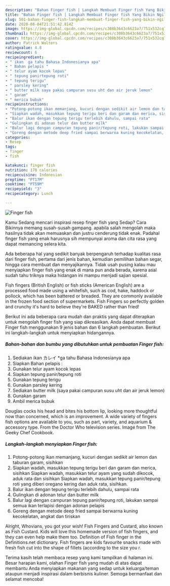 ```yaml
---
description: "Bahan Finger fish | Langkah Membuat Finger fish Yang Bikin Ngiler"
title: "Bahan Finger fish | Langkah Membuat Finger fish Yang Bikin Ngiler"
slug: 501-bahan-finger-fish-langkah-membuat-finger-fish-yang-bikin-ngiler
date: 2020-08-04T21:51:42.814Z
image: https://img-global.cpcdn.com/recipes/c308b3643c6623a7/751x532cq70/finger-fish-foto-resep-utama.jpg
thumbnail: https://img-global.cpcdn.com/recipes/c308b3643c6623a7/751x532cq70/finger-fish-foto-resep-utama.jpg
cover: https://img-global.cpcdn.com/recipes/c308b3643c6623a7/751x532cq70/finger-fish-foto-resep-utama.jpg
author: Patrick Walters
ratingvalue: 4.8
reviewcount: 6
recipeingredient:
- " ikan  ga tahu Bahasa Indonesianya apa"
- " Bahan pelapis "
- " telur ayam kocok lepas"
- " tepung panirtepung roti"
- " tepung terigu"
- " parsley kering"
- " butter milk saya pakai campuran susu uht dan air jeruk lemon"
- " garam"
- " merica bubuk"
recipeinstructions:
- "Potong-potong ikan memanjang, kucuri dengan sedikit air lemon dan taburan garam, sisihkan"
- "Siapkan wadah, masukkan tepung terigu beri dan garam dan merica, sisihkan Siapkan wadah, masukkan telur ayam yang sudah dikocok, aduk rata dan sisihkan Siapkan wadah, masukkan tepung panir/tepung roti yang diberi oregano kering dan aduk rata, sisihkan."
- "Balur ikan dengan tepung terigu terlebih dahulu, sampai rata"
- "Gulingkan di adonan telur dan butter milk"
- "Balur lagi dengan campuran tepung panir/tepung roti, lakukan sampai semua ikan terlapisi dengan adonan pelapis"
- "Goreng dengan metode deep fried sampai berwarna kuning kecokelatan, angkat dan tiriskan"
categories:
- Resep
tags:
- finger
- fish

katakunci: finger fish 
nutrition: 178 calories
recipecuisine: Indonesian
preptime: "PT17M"
cooktime: "PT59M"
recipeyield: "3"
recipecategory: Lunch

---
```



![Finger fish](https://img-global.cpcdn.com/recipes/c308b3643c6623a7/751x532cq70/finger-fish-foto-resep-utama.jpg)

Kamu Sedang mencari inspirasi resep finger fish yang Sedap? Cara Bikinnya memang susah-susah gampang. apabila salah mengolah maka hasilnya tidak akan memuaskan dan justru cenderung tidak enak. Padahal finger fish yang enak harusnya sih mempunyai aroma dan cita rasa yang dapat memancing selera kita.

Ada beberapa hal yang sedikit banyak berpengaruh terhadap kualitas rasa dari finger fish, pertama dari jenis bahan, kemudian pemilihan bahan segar, hingga cara membuat dan menyajikannya. Tidak usah pusing kalau mau menyiapkan finger fish yang enak di mana pun anda berada, karena asal sudah tahu triknya maka hidangan ini mampu menjadi sajian spesial.

Fish fingers (British English) or fish sticks (American English) are a processed food made using a whitefish, such as cod, hake, haddock or pollock, which has been battered or breaded. They are commonly available in the frozen food section of supermarkets. Fish Fingers so perfectly golden and crunchy it&#39;s hard to believe they&#39;re BAKED rather than fried!


Berikut ini ada beberapa cara mudah dan praktis yang dapat diterapkan untuk mengolah finger fish yang siap dikreasikan. Anda dapat membuat Finger fish menggunakan 9 jenis bahan dan 6 langkah pembuatan. Berikut ini langkah-langkah untuk menyiapkan hidangannya.

<!--inarticleads1-->

##### Bahan-bahan dan bumbu yang dibutuhkan untuk pembuatan Finger fish:

1. Sediakan  ikan カレイ *ga tahu Bahasa Indonesianya apa
1. Siapkan  Bahan pelapis :
1. Gunakan  telur ayam kocok lepas
1. Siapkan  tepung panir/tepung roti
1. Gunakan  tepung terigu
1. Gunakan  parsley kering
1. Sediakan  butter milk (saya pakai campuran susu uht dan air jeruk lemon)
1. Gunakan  garam
1. Ambil  merica bubuk


Douglas cocks his head and bites his bottom lip, looking more thoughtful now than concerned, which is an improvement. A wide variety of fingers fish options are available to you, such as part, variety, and aquarium &amp; accessory type. From the Doctor Who television series. Image from The Geeky Chef Cookbook. 

<!--inarticleads2-->

##### Langkah-langkah menyiapkan Finger fish:

1. Potong-potong ikan memanjang, kucuri dengan sedikit air lemon dan taburan garam, sisihkan
1. Siapkan wadah, masukkan tepung terigu beri dan garam dan merica, sisihkan Siapkan wadah, masukkan telur ayam yang sudah dikocok, aduk rata dan sisihkan Siapkan wadah, masukkan tepung panir/tepung roti yang diberi oregano kering dan aduk rata, sisihkan.
1. Balur ikan dengan tepung terigu terlebih dahulu, sampai rata
1. Gulingkan di adonan telur dan butter milk
1. Balur lagi dengan campuran tepung panir/tepung roti, lakukan sampai semua ikan terlapisi dengan adonan pelapis
1. Goreng dengan metode deep fried sampai berwarna kuning kecokelatan, angkat dan tiriskan


Alright, Whovians, you got your wish! Fish Fingers and Custard, also known as Fish Custard. Kids will love this homemade version of fish fingers, and they can even help make them too. Definition of Fish finger in the Definitions.net dictionary. Fish fingers are kids favourite snacks made with fresh fish cut into the shape of fillets (according to the size you r. 

Terima kasih telah membaca resep yang kami tampilkan di halaman ini. Besar harapan kami, olahan Finger fish yang mudah di atas dapat membantu Anda menyiapkan makanan yang sedap untuk keluarga/teman ataupun menjadi inspirasi dalam berbisnis kuliner. Semoga bermanfaat dan selamat mencoba!
